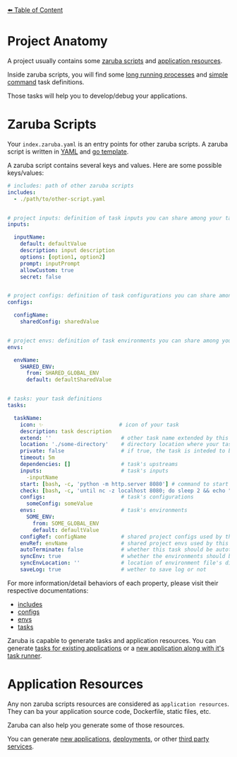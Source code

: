 [⬅️ Table of Content](../../README.md)

# Project Anatomy

A project usually contains some [zaruba scripts](#zaruba-scripts) and [application resources](#other-resources).

Inside zaruba scripts, you will find some [long running processes](task/long-running-process.md) and [simple command](task/simple-command.md) task definitions.

Those tasks will help you to develop/debug your applications.

# Zaruba Scripts

Your `index.zaruba.yaml` is an entry points for other zaruba scripts. A zaruba script is written in [YAML](https://yaml.org) and [go template](https://pkg.go.dev/text/template). 

A zaruba script contains several keys and values. Here are some possible keys/values:


```yaml
# includes: path of other zaruba scripts
includes:
  - ./path/to/other-script.yaml


# project inputs: definition of task inputs you can share among your tasks
inputs:

  inputName:
    default: defaultValue
    description: input description
    options: [option1, option2]
    prompt: inputPrompt
    allowCustom: true
    secret: false


# project configs: definition of task configurations you can share among your tasks
configs:

  configName:
    sharedConfig: sharedValue


# project envs: definition of task environments you can share among your tasks
envs:

  envName:
    SHARED_ENV:
      from: SHARED_GLOBAL_ENV
      default: defaultSharedValue


# tasks: your task definitions
tasks:

  taskName:
    icon: ✨                        # icon of your task
    description: task description
    extend: ''                      # other task name extended by this task. for multiple extend, use `extends` instead (but no, don't use it)
    location: './some-directory'    # directory location where your task should run on
    private: false                  # if true, the task is inteded to be extended instead of run directly
    timeout: 5m
    dependencies: []                # task's upstreams
    inputs:                         # task's inputs
      -inputName
    start: [bash, -c, 'python -m http.server 8080'] # command to start simple-command/long running process
    check: [bash, -c, 'until nc -z localhost 8080; do sleep 2 && echo "not ready"; done && echo "ready"'] # command to check readiness of long-running process
    configs:                        # task's configurations
      someConfig: someValue
    envs:                           # task's environments
      SOME_ENV:
        from: SOME_GLOBAL_ENV
        default: defaultValue
    configRef: configName           # shared project configs used by this task
    envRef: envName                 # shared project envs used by this task
    autoTerminate: false            # whether this task should be autoterminated or not
    syncEnv: true                   # whether the environments should be synchronized when running `zaruba please syncEnv` or not
    syncEnvLocation: ''             # location of environment file's directory. If not set, `location` will be used
    saveLog: true                   # wether to save log or not
```

For more information/detail behaviors of each property, please visit their respective documentations:

* [includes](./includes.md)
* [configs](./project-configs.md)
* [envs](./project-envs.md)
* [tasks](./task/README.md)

Zaruba is capable to generate tasks and application resources. You can generate [tasks for existing applications](../../use-cases/add-runner-for-existing-application/README.md) or a [new application along with it's task runner](../../use-cases/generate-new-application/README.md).

# Application Resources

Any non zaruba scripts resources are considered as `application resources`. They can ba your application source code, Dockerfile, static files, etc.

Zaruba can also help you generate some of those resources.

You can generate [new applications](../../use-cases/generate-new-application/README.md), [deployments](../../use-cases/generate-new-application/add-application-deployment.md), or other [third party services](../../use-cases/add-third-party-service/README.md).